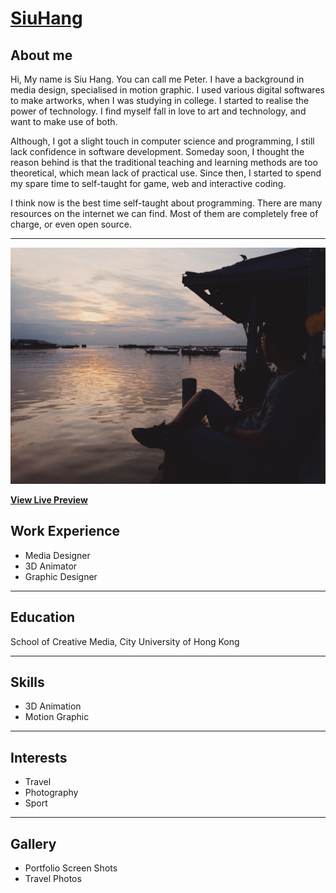 # [SiuHang](https://wshwsh.me)

## About me
Hi, My name is Siu Hang. You can call me Peter. I have a background in media design, specialised in motion graphic. I used various digital softwares to make artworks, when I was studying in college. I started to realise the power of technology. I find myself fall in love to art and technology, and want to make use of both.

Although, I got a slight touch in computer science and programming, I still lack confidence in software development. Someday soon, I thought the reason behind is that the traditional teaching and learning methods are too theoretical, which mean lack of practical use. Since then, I started to spend my spare time to self-taught for game, web and interactive coding.

I think now is the best time self-taught about programming. There are many resources on the internet we can find. Most of them are completely free of charge, or even open source. 
***
[![Resume Preview](img/profile_pic_2_mid.jpg)](https://wshwsh.me)

**[View Live Preview](https://wshwsh.me)**

## Work Experience
* Media Designer
* 3D Animator
* Graphic Designer
***

## Education
School of Creative Media, City University of Hong Kong
***

## Skills
* 3D Animation
* Motion Graphic
***

## Interests
* Travel
* Photography
* Sport
***

## Gallery
* Portfolio Screen Shots
* Travel Photos

